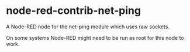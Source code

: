 # node-red-contrib-net-ping

A Node-RED node for the net-ping module which uses raw sockets.

On some systems Node-RED might need to be run as root for this node to work.
